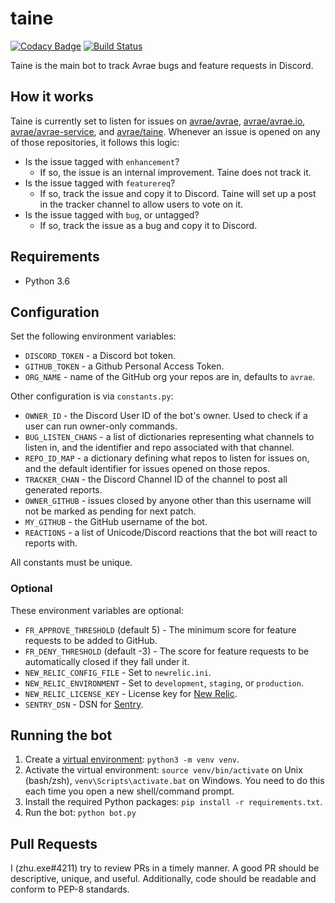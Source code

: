 # taine
[![Codacy Badge](https://api.codacy.com/project/badge/Grade/7c5174b6f97a4144b2c7a1a826f0bbee)](https://www.codacy.com/app/mommothazaz123/taine?utm_source=github.com&amp;utm_medium=referral&amp;utm_content=avrae/taine&amp;utm_campaign=Badge_Grade)
[![Build Status](https://travis-ci.org/avrae/taine.svg?branch=master)](https://travis-ci.org/avrae/taine)

Taine is the main bot to track Avrae bugs and feature requests in Discord.  

## How it works
Taine is currently set to listen for issues on [avrae/avrae](https://github.com/avrae/avrae), [avrae/avrae.io](https://github.com/avrae/avrae.io), [avrae/avrae-service](https://github.com/avrae/avrae-service), and [avrae/taine](https://github.com/avrae/taine).
Whenever an issue is opened on any of those repositories, it follows this logic:
- Is the issue tagged with `enhancement`?
    - If so, the issue is an internal improvement. Taine does not track it.
- Is the issue tagged with `featurereq`?
    - If so, track the issue and copy it to Discord. Taine will set up a post in the tracker channel to allow users to vote on it.
- Is the issue tagged with `bug`, or untagged?
    - If so, track the issue as a bug and copy it to Discord.


## Requirements

- Python 3.6

## Configuration

Set the following environment variables:

- `DISCORD_TOKEN` - a Discord bot token.
- `GITHUB_TOKEN` - a Github Personal Access Token.
- `ORG_NAME` - name of the GitHub org your repos are in, defaults to `avrae`.

Other configuration is via `constants.py`:

- `OWNER_ID` - the Discord User ID of the bot's owner. Used to check if a user can run owner-only commands.
- `BUG_LISTEN_CHANS` - a list of dictionaries representing what channels to listen in, and the identifier and repo associated with that channel.
- `REPO_ID_MAP` - a dictionary defining what repos to listen for issues on, and the default identifier for issues opened on those repos.
- `TRACKER_CHAN` - the Discord Channel ID of the channel to post all generated reports.
- `OWNER_GITHUB` - issues closed by anyone other than this username will not be marked as pending for next patch.
- `MY_GITHUB` - the GitHub username of the bot.
- `REACTIONS` - a list of Unicode/Discord reactions that the bot will react to reports with.

All constants must be unique.

### Optional

These environment variables are optional:

- `FR_APPROVE_THRESHOLD` (default 5) - The minimum score for feature requests to be added to GitHub.
- `FR_DENY_THRESHOLD` (default -3) - The score for feature requests to be automatically closed if they fall under it.
- `NEW_RELIC_CONFIG_FILE` - Set to `newrelic.ini`.
- `NEW_RELIC_ENVIRONMENT` - Set to `development`, `staging`, or `production`.
- `NEW_RELIC_LICENSE_KEY` - License key for [New Relic](https://newrelic.com/).
- `SENTRY_DSN` - DSN for [Sentry](https://sentry.io/welcome/).

## Running the bot

1. Create a [virtual environment](https://docs.python.org/3/library/venv.html): `python3 -m venv venv`.
2. Activate the virtual environment: `source venv/bin/activate` on Unix (bash/zsh), `venv\Scripts\activate.bat` on Windows. You need to do this each time you open a new shell/command prompt.
3. Install the required Python packages: `pip install -r requirements.txt`.
4. Run the bot: `python bot.py`

## Pull Requests
I (zhu.exe#4211) try to review PRs in a timely manner. A good PR should be descriptive, unique, and useful. Additionally, code should be readable and conform to PEP-8 standards.
